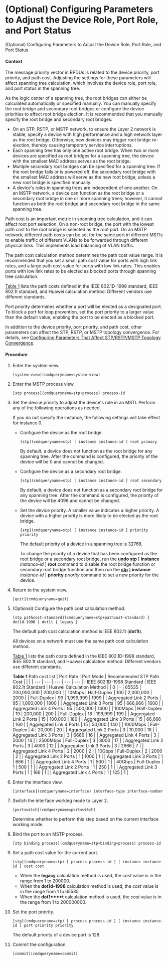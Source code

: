 (Optional) Configuring Parameters to Adjust the Device Role, Port Role, and Port Status
=======================================================================================

(Optional) Configuring Parameters to Adjust the Device Role, Port Role, and Port Status

#### Context

The message priority vector in BPDUs is related to the device priority, port priority, and path cost. Adjusting the settings for these parameters will affect spanning tree calculation, which involves the device role, port role, and port status in the spanning tree.

As the logic center of a spanning tree, the root bridges can either be calculated automatically or specified manually. You can manually specify the root bridge and secondary root bridges or configure the device priorities to affect root bridge election. It is recommended that you manually specify the root bridge and secondary root bridges.

* On an STP, RSTP, or MSTP network, to ensure the Layer 2 network is stable, specify a device with high performance and a high network layer as the root bridge. Otherwise, new devices may trigger root bridge re-election, thereby causing temporary service interruptions.
* Each spanning tree has only one active root bridge. When two or more devices are specified as root bridges for a spanning tree, the device with the smallest MAC address serves as the root bridge.
* Multiple secondary root bridges can be specified for a spanning tree. If the root bridge fails or is powered off, the secondary root bridge with the smallest MAC address will serve as the new root bridge, unless a new root bridge is specified manually.
* A device's roles in spanning trees are independent of one another. On an MSTP network, a device can function as the root bridge or a secondary root bridge in one or more spanning trees; however, it cannot function as both the root bridge and secondary root bridge in the same spanning tree.

Path cost is an important metric in spanning tree calculation, and it can affect root port selection. On a non-root bridge, the port with the lowest path cost to the root bridge is selected as the root port. On an MSTP network, different path costs can be set for the same port in different MSTIs to enable traffic of different VLANs to be forwarded through different physical links. This implements load balancing of VLAN traffic.

The path cost calculation method determines the path cost value range. It is recommended that you set a small path cost value for ports with high link rates, and a large path cost value for ports with low link rates. This enables ports with low link rates to be elected as blocked ports through spanning tree calculation.

[Table 1](vrp_stp_cfg_1081.html#EN-US_TASK_0000001345238489__table75735403518) lists the path costs defined in the IEEE 802.1D-1998 standard, IEEE 802.1t standard, and Huawei calculation method. Different vendors use different standards.

Port priority determines whether a port will be elected as a designated port. To block a port for loop prevention, set the port priority to a larger value than the default value, enabling the port to be elected as a blocked port.

In addition to the device priority, port priority, and path cost, other parameters can affect the STP, RSTP, or MSTP topology convergence. For details, see [Configuring Parameters That Affect STP/RSTP/MSTP Topology Convergence](vrp_stp_cfg_1097.html).


#### Procedure

1. Enter the system view.
   
   
   ```
   [system-view](cmdqueryname=system-view)
   ```
2. Enter the MSTP process view.
   
   
   ```
   [stp process](cmdqueryname=stp+process) process-id
   ```
3. Set the device priority to adjust the device's role in an MSTI. Perform any of the following operations as needed.
   
   
   
   If you do not specify the instance, the following settings will take effect for instance 0.
   
   * Configure the device as the root bridge.
     ```
     [stp](cmdqueryname=stp) [ instance instance-id ] root primary
     ```
     
     By default, a device does not function as the root bridge for any spanning tree. After the command is configured, the priority of the device will be 0 and cannot be changed.
   * Configure the device as a secondary root bridge.
     ```
     [stp](cmdqueryname=stp) [ instance instance-id ] root secondary
     ```
     
     By default, a device does not function as a secondary root bridge for any spanning tree. After the command is configured, the priority of the device will be 4096 and cannot be changed.
   * Set the device priority. A smaller value indicates a higher priority. A device with a higher priority is more likely to be elected as the root bridge.
     ```
     [stp](cmdqueryname=stp) [ instance instance-id ] priority priority
     ```
     
     The default priority of a device in a spanning tree is 32768.
     
     To change the priority of a device that has been configured as the root bridge or a secondary root bridge, run the [**undo stp**](cmdqueryname=undo+stp) [ **instance** *instance-id* ] **root** command to disable the root bridge function or secondary root bridge function and then run the [**stp**](cmdqueryname=stp) [ **instance** *instance-id* ] **priority** *priority* command to set a new priority for the device.
4. Return to the system view.
   
   
   ```
   [quit](cmdqueryname=quit)
   ```
5. (Optional) Configure the path cost calculation method.
   
   
   ```
   [stp pathcost-standard](cmdqueryname=stp+pathcost-standard) { dot1d-1998 | dot1t | legacy }
   ```
   
   The default path cost calculation method is IEEE 802.1t (**dot1t**).
   
   All devices on a network must use the same path cost calculation method.
   
   [Table 1](#EN-US_TASK_0000001292398360__en-us_task_0000001130623330_table917332515232) lists the path costs defined in the IEEE 802.1D-1998 standard, IEEE 802.1t standard, and Huawei calculation method. Different vendors use different standards.
   
   **Table 1** Path cost list
   | Port Rate | Port Mode | Recommended STP Path Cost | | |
   | --- | --- | --- | --- | --- |
   | IEEE 802.1D-1998 Standard | IEEE 802.1t Standard | Huawei Calculation Method |
   | 0 | - | 65535 | 200,000,000 | 200,000 |
   | 10Mbps | Half-Duplex | 100 | 2,000,000 | 2000 |
   | Full-Duplex | 99 | 1,999,999 | 1999 |
   | Aggregated Link 2 Ports | 95 | 1,000,000 | 1800 |
   | Aggregated Link 3 Ports | 95 | 666,666 | 1600 |
   | Aggregated Link 4 Ports | 95 | 500,000 | 1400 |
   | 100Mbps | Half-Duplex | 19 | 200,000 | 200 |
   | Full-Duplex | 18 | 199,999 | 199 |
   | Aggregated Link 2 Ports | 15 | 100,000 | 180 |
   | Aggregated Link 3 Ports | 15 | 66,666 | 160 |
   | Aggregated Link 4 Ports | 15 | 50,000 | 140 |
   | 1000Mbps | Full-Duplex | 4 | 20,000 | 20 |
   | Aggregated Link 2 Ports | 3 | 10,000 | 18 |
   | Aggregated Link 3 Ports | 3 | 6666 | 16 |
   | Aggregated Link 4 Ports | 3 | 5000 | 14 |
   | 2500Mbps | Full-Duplex | 3 | 8000 | 17 |
   | Aggregated Link 2 Ports | 3 | 4000 | 12 |
   | Aggregated Link 3 Ports | 3 | 2666 | 7 |
   | Aggregated Link 4 Ports | 2 | 2000 | 2 |
   | 10Gbps | Full-Duplex | 2 | 2000 | 2 |
   | Aggregated Link 2 Ports | 1 | 1000 | 1 |
   | Aggregated Link 3 Ports | 1 | 666 | 1 |
   | Aggregated Link 4 Ports | 1 | 500 | 1 |
   | 40Gbps | Full-Duplex | 1 | 500 | 1 |
   | Aggregated Link 2 Ports | 1 | 250 | 1 |
   | Aggregated Link 3 Ports | 1 | 166 | 1 |
   | Aggregated Link 4 Ports | 1 | 125 | 1 |
6. Enter the interface view.
   
   
   ```
   [interface](cmdqueryname=interface) interface-type interface-number
   ```
7. Switch the interface working mode to Layer 2.
   
   
   ```
   [portswitch](cmdqueryname=portswitch)
   ```
   
   Determine whether to perform this step based on the current interface working mode.
8. Bind the port to an MSTP process.
   
   
   ```
   [stp binding process](cmdqueryname=stp+binding+process) process-id
   ```
9. Set a path cost value for the current port.
   
   
   ```
   [stp](cmdqueryname=stp) [ process process-id ] [ instance instance-id ] cost cost
   ```
   
   
   * When the **legacy** calculation method is used, the *cost* value is in the range from 1 to 200000.
   * When the **dot1d-1998** calculation method is used, the *cost* value is in the range from 1 to 65535.
   * When the **dot1****t** calculation method is used, the *cost* value is in the range from 1 to 200000000.
10. Set the port priority.
    
    
    ```
    [stp](cmdqueryname=stp) [ process process-id ] [ instance instance-id ] port priority priority
    ```
    
    The default priority of a device port is 128.
11. Commit the configuration.
    
    
    ```
    [commit](cmdqueryname=commit)
    ```